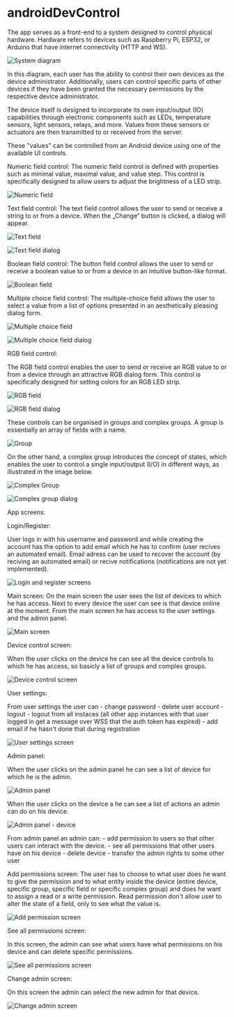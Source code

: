 # androidDevControl

The app serves as a front-end to a system designed to control physical hardware.
Hardware refers to devices such as Raspberry Pi, ESP32, or Arduino that have internet connectivity (HTTP and WS).

![System diagram](screenshots/devC_diagram.jpg)

In this diagram, each user has the ability to control their own devices as the device administrator. Additionally, users can control specific parts of other devices if they have been granted the necessary permissions by the respective device administrator.

The device itself is designed to incorporate its own input/output (IO) capabilities through electronic components such as LEDs, temperature sensors, light sensors, relays, and more.
Values from these sensors or actuators are then transmitted to or received from the server.

These "values" can be controlled from an Android device using one of the available UI controls.

Numeric field control:
The numeric field control is defined with properties such as minimal value, maximal value, and value step.
This control is specifically designed to allow users to adjust the brightness of a LED strip.

![Numeric field](screenshots/devC_numeric.JPG)

Text field control:
The text field control allows the user to send or receive a string to or from a device.
When the „Change“ button is clicked, a dialog will appear.

![Text field](screenshots/devC_text.JPG)

![Text field dialog](screenshots/devC_text_dialog.JPG)

Boolean field control:
The button field control allows the user to send or receive a boolean value to or from a device in an intuitive button-like format.

![Boolean field](screenshots/devC_boolean.JPG)

Multiple choice field control:
The multiple-choice field allows the user to select a value from a list of options presented in an aesthetically pleasing dialog form.

![Multiple choice field](screenshots/devC_multiple_choice.JPG)

![Multiple choice field dialog](screenshots/devC_multiple_choice_dialog.JPG)

RGB field control:

The RGB field control enables the user to send or receive an RGB value to or from a device through an attractive RGB dialog form.
This control is specifically designed for setting colors for an RGB LED strip.

![RGB field](screenshots/devC_rgb.JPG)

![RGB field dialog](screenshots/devC_rgb_dialog.JPG)

These controls can be organised in groups and complex groups.
A group is essentially an array of fields with a name.

![Group](screenshots/devC_group.JPG)

On the other hand, a complex group introduces the concept of states, which enables the user to control a single input/output (I/O) in different ways, as illustrated in the image below.

![Complex Group](screenshots/devC_complex_group.JPG)

![Complex group dialog](screenshots/devC_complex_group_dialog.JPG)





App screens:

Login/Register:

User logs in with his username and password and while creating the account has the option to add email which he has to confirm (user recives an automated email).
Email adress can be used to recover the account (by reciving an automated email) or recive notifications (notifications are not yet implemented).

![Login and register screens](screenshots/devC_login_register.jpg)

Main screen:
On the main screen the user sees the list of devices to which he has access.
Next to every device the user can see is that device online at the moment.
From the main screen he has access to the user settings and the admin panel.

![Main screen](screenshots/devC_main.JPG)

Device control screen:

When the user clicks on the device he can see all the device controls to which he has access, so basicly a list of groups and complex groups.

![Device control screen](screenshots/devC_main_device.JPG)

User settings:

From user settings the user can 
    - change password
    - delete user account
    - logout
    - logout from all instaces (all other app instances with that user logged in get a message over WSS that the auth token has expired)
    - add email if he hasn't done that during registration

![User settings screen](screenshots/devC_user_settings.JPG)

Admin panel:

When the user clicks on the admin panel he can see a list of device for which he is the admin.

![Admin panel](screenshots/devC_admin_panel.JPG)

When the user clicks on the device a he can see a list of actions an admin can do on his device.

![Admin panel - device](screenshots/devC_admin_panel_device.JPG)

From admin panel an admin can:
    - add permission to users so that other users can interact with the device.
    - see all permissions that other users have on his device
    - delete device
    - transfer the admin rights to some other user

Add permissions screen:
The user has to choose to what user does he want to give the permission and to what entity inside the device (entire device, specific group, specific field or specific complex group) and does he want to assign a read or a write permission.
Read permission don't allow user to alter the state of a field, only to see what the value is.

![Add permission screen](screenshots/devC_admin_panel_add_permission.jpg)


See all permissions screen:

In this screen, the admin can see what users have what permissions on his device and can delete specific permissions.

![See all permissions screen](screenshots/devC_admin_panel_permissions.JPG)

Change admin screen:

On this screen the admin can select the new admin for that device.

![Change admin screen](screenshots/devC_admin_panel_change_admin.JPG)
